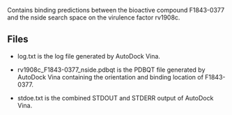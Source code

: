 Contains binding predictions between the bioactive compound F1843-0377 and the nside search space on the virulence factor rv1908c.

## Files

- log.txt is the log file generated by AutoDock Vina.

- rv1908c_F1843-0377_nside.pdbqt is the PDBQT file generated by AutoDock Vina containing the orientation and binding location of F1843-0377.

- stdoe.txt is the combined STDOUT and STDERR output of AutoDock Vina.

